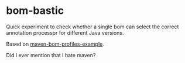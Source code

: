 # bom-bastic

Quick experiment to check whether a single bom can select the correct annotation processor for different Java versions.

Based on [maven-bom-profiles-example](https://github.com/LorenzoBettini/maven-bom-profiles-example).

Did I ever mention that I hate maven?
